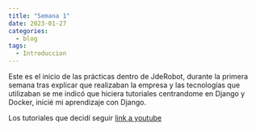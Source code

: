 ```yaml
---
title: "Semana 1"
date: 2023-01-27
categories:
  - blog
tags:
  - Introduccion
---
```


Este es el inicio de las prácticas dentro de JdeRobot, durante la primera semana tras explicar que realizaban la empresa y las tecnologías que utilizaban se me indicó que hiciera tutoriales centrandome en Django y Docker, inicié mi aprendizaje con Django.


Los tutoriales que decidí seguir [link a youtube][youtube]

[youtube]:  https://www.youtube.com/watch?v=7XO1AzwkPPE&list=PLU8oAlHdN5BmfvwxFO7HdPciOCmmYneAB